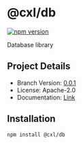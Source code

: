 # @cxl/db 
	
[![npm version](https://badge.fury.io/js/%40cxl%2Fdb.svg)](https://badge.fury.io/js/%40cxl%2Fdb)

Database library

## Project Details

-   Branch Version: [0.0.1](https://npmjs.com/package/@cxl/db/v/0.0.1)
-   License: Apache-2.0
-   Documentation: [Link](undefined)

## Installation

	npm install @cxl/db

